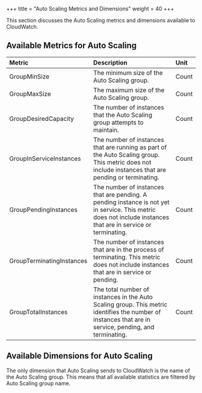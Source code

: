 +++
title = "Auto Scaling Metrics and Dimensions"
weight = 40
+++

This section discusses the Auto Scaling metrics and dimensions available to CloudWatch. 


## Available Metrics for Auto Scaling


| Metric | Description | Unit | 
|  :---- |  :---- |  :---- | 
| GroupMinSize | The minimum size of the Auto Scaling group. | Count | 
| GroupMaxSize | The maximum size of the Auto Scaling group. | Count | 
| GroupDesiredCapacity | The number of instances that the Auto Scaling group attempts to maintain. | Count | 
| GroupInServiceInstances | The number of instances that are running as part of the Auto Scaling group. This metric does not include instances that are pending or terminating. | Count | 
| GroupPendingInstances | The number of instances that are pending. A pending instance is not yet in service. This metric does not include instances that are in service or terminating. | Count | 
| GroupTerminatingInstances | The number of instances that are in the process of terminating. This metric does not include instances that are in service or pending. | Count | 
| GroupTotalInstances | The total number of instances in the Auto Scaling group. This metric identifies the number of instances that are in service, pending, and terminating. | Count | 


## Available Dimensions for Auto Scaling
The only dimension that Auto Scaling sends to CloudWatch is the name of the Auto Scaling group. This means that all available statistics are filtered by Auto Scaling group name. 

